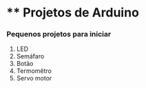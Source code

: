 # ** Projetos de Arduino
### Pequenos  projetos para iniciar
1. LED  
  1. Semáfaro
  2. Botão
2. Termomêtro 
3. Servo motor 
